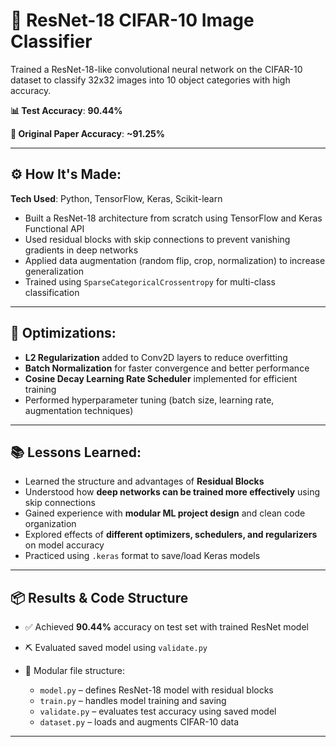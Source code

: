 # 🧠 ResNet-18 CIFAR-10 Image Classifier

Trained a ResNet-18-like convolutional neural network on the CIFAR-10 dataset to classify 32x32 images into 10 object categories with high accuracy.

**📊 Test Accuracy**: **90.44%**

**📘 Original Paper Accuracy**: **~91.25%**

---

## ⚙️ How It's Made:

**Tech Used**: Python, TensorFlow, Keras, Scikit-learn

* Built a ResNet-18 architecture from scratch using TensorFlow and Keras Functional API
* Used residual blocks with skip connections to prevent vanishing gradients in deep networks
* Applied data augmentation (random flip, crop, normalization) to increase generalization
* Trained using `SparseCategoricalCrossentropy` for multi-class classification

---

## 🚀 Optimizations:

* **L2 Regularization** added to Conv2D layers to reduce overfitting
* **Batch Normalization** for faster convergence and better performance
* **Cosine Decay Learning Rate Scheduler** implemented for efficient training
* Performed hyperparameter tuning (batch size, learning rate, augmentation techniques)

---

## 📚 Lessons Learned:

* Learned the structure and advantages of **Residual Blocks**
* Understood how **deep networks can be trained more effectively** using skip connections
* Gained experience with **modular ML project design** and clean code organization
* Explored effects of **different optimizers, schedulers, and regularizers** on model accuracy
* Practiced using `.keras` format to save/load Keras models

---

## 📦 Results & Code Structure

* ✅ Achieved **90.44%** accuracy on test set with trained ResNet model
* ⛏️ Evaluated saved model using `validate.py`
* 📂 Modular file structure:

  * `model.py` – defines ResNet-18 model with residual blocks
  * `train.py` – handles model training and saving
  * `validate.py` – evaluates test accuracy using saved model
  * `dataset.py` – loads and augments CIFAR-10 data

---
